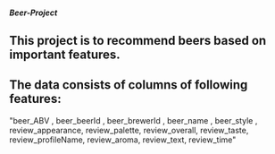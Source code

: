 ##### Beer-Project

## This project is to recommend beers based on important features. 
## The data consists of columns of following features:
 "beer_ABV , beer_beerId , beer_brewerId , beer_name , beer_style	, review_appearance, review_palette, review_overall, review_taste, review_profileName, review_aroma, review_text, review_time"


